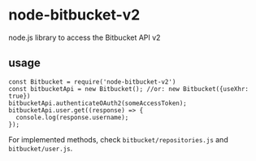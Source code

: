 # node-bitbucket-v2
node.js library to access the Bitbucket API v2

## usage
```
const Bitbucket = require('node-bitbucket-v2')
const bitbucketApi = new Bitbucket(); //or: new Bitbucket({useXhr: true})
bitbucketApi.authenticateOAuth2(someAccessToken);
bitbucketApi.user.get((response) => {
  console.log(response.username);
});
```

For implemented methods, check `bitbucket/repositories.js` and `bitbucket/user.js`.

